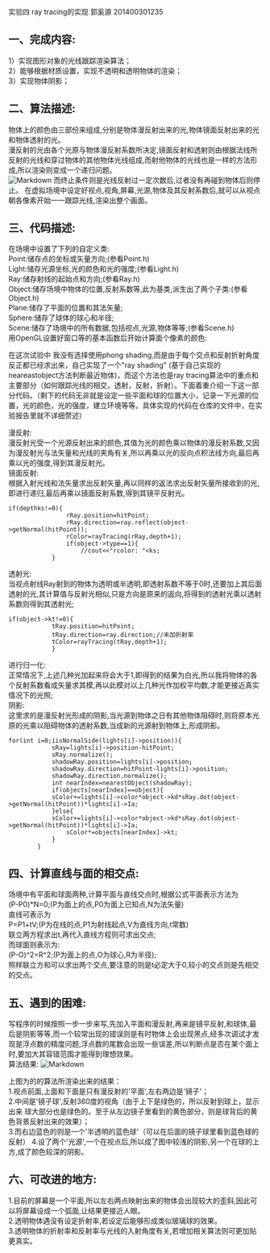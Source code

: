 ﻿实验四 ray tracing的实现
郭奚源 201400301235

## 一、完成内容:
1）实现图形对象的光线跟踪渲染算法；  
2）能够根据材质设置，实现不透明和透明物体的渲染；  
3）实现物体阴影； 
 
## 二、算法描述:
物体上的颜色由三部份来组成,分别是物体漫反射出来的光,物体镜面反射出来的光和物体透射的光。  
漫反射的光由各个光原与物体漫反射系数所决定,镜面反射和透射则由根据法线所反射的光线和穿过物体的其他物体光线组成,而射他物体的光线也是一样的方法形成,所以渲染则变成一个递归问题。  
![Markdown](http://i2.muimg.com/1949/42b7baffc1e6e744.png)
而终止条件则是光线反射过一定次数后,过者没有再碰到物体后则停止。  在虚拟场境中设定好视点,视角,屏幕,光源,物体及其反射系数后,就可以从视点朝各像素开始一一跟踪光线,渲染出整个画面。

## 三、代码描述:
在场境中设置了下列的自定义类:  
Point:储存点的坐标或矢量方向;(参看Point.h)  
Light:储存光源坐标,光的颜色和光的强度;(参看Light.h)  
Ray:储存射线的起始点和方向;(参看Ray.h)  
Object:储存场境中物体的位置,反射系数等,此为基类,派生出了两个子类:(参看Object.h)  
Plane:储存了平面的位置和其法矢量;  
Sphere:储存了球体的球心和半径;  
Scene:储存了场境中的所有数据,包括视点,光源,物体等等;(参看Scene.h)  
用OpenGL设置好窗口等的基本函数后开始计算面个像素的颜色:  

在这次试验中 我没有选择使用phong shading,而是由于每个交点和反射折射角度反正都已经求出来，自己实现了一个"ray shading"
(基于自己实现的neareastobject方法判断最近物体)，而这个方法也是ray tracing算法中的重点和主要部分（如何跟踪光线的相交，透射，反射，折射）。下面着重介绍一下这一部分代码。（剩下的代码无非就是设定一些平面和球的位置大小，记录一下光源的位置，光的颜色，光的强度，建立环境等等。具体实现的代码在仓库的文件中，在实验报告里就不详细赘述）

漫反射:  
漫反射光受一个光源反射出来的颜色,其值为光的颜色乘以物体的漫反射系数,又因为漫反射光与法矢量和光线的夹角有关,所以再乘以光的反向点积法线方向,最后再乘以光的强度,得到其漫反射光。  
镜面反射:  
根据入射光线和法矢量求出反射矢量,再以同样的返法求出反射矢量所接收到的光,即进行递归,最后再乘以镜面反射系数,得到其镜平反射光。  
<pre><code>if(depth<maxDepth){  
			if(object->ks!=0){  
				rRay.position=hitPoint;  
				rRay.direction=ray.reflect(object->getNormal(hitPoint));  
				rColor=rayTracing(rRay,depth+1);  
				if(object->type==1){  
					//cout<<"rcolor: "<<rColor<<endl;  
				}  
				rColor+=rColor*object->ks;  
			}  </code></pre>  

透射光:  
当视点射线Ray射到的物体为透明或半透明,即透射系数不等于0时,还要加上其后面透射的光,其计算值与反射光相似,只是方向是原来的返向,将得到的透射光乘以透射系数则得到其透射光;  
<pre><code>if(object->kt!=0){  
			tRay.position=hitPoint;  
			tRay.direction=ray.direction;//未加折射率  
			tColor=rayTracing(tRay,depth+1);  
			}  </code></pre>  
进行归一化:  
正常情况下,上述几种光加起来将会大于1,即得到的结果为白光,所以我将物体的各个反射系数看成矢量求其模,再以此模对以上几种光作加权平均数,才能更接近真实情况下的光照;  
阴影:  
这里求的是漫反射光形成的阴影,当光源到物体之日有其他物体阻碍时,则将原本光原的光乘以阻碍物体的透射系数,当成新的光源射到物体上,形成阴影。  
<pre><code>for(int i=0;i<lights.size();i++){  
		if(object->isNormalSide(lights[i]->position)){  
			sRay=lights[i]->position-hitPoint;  
			sRay.normalize();  
			shadowRay.position=lights[i]->position;  
			shadowRay.direction=hitPoint-lights[i]->position;  
			shadowRay.direction.normalize();  
			int nearIndex=nearestObject(shadowRay);  
			if(objects[nearIndex]==object){  
			sColor+=lights[i]->color*object->kd*sRay.dot(object->getNormal(hitPoint))*lights[i]->Ia;  
			}else{  
			sColor+=lights[i]->color*object->kd*sRay.dot(object->getNormal(hitPoint))*lights[i]->Ia;  
				sColor*=objects[nearIndex]->kt;  
			}  
		}  </code></pre>  

## 四、计算直线与面的相交点:
场境中有平面和球面两种,计算平面与直线交点时,根据公式平面表示方法为  
(P-P0)*N=0;(P为面上的点,P0为面上已知点,N为法矢量)  
直线可表示为  
P=P1+tV;(P为在线的点,P1为射线起点,V为直线方向,t常数)  
联立两方程求出t,再代入直线方程则可求出交点;  
而球面则表示为:  
(P-O)^2=R^2;(P为面上的点,O为球心,R为半径);  
照样联立方和可以求出两个交点,要注意的则是t必定大于0,较小的交点则是先相交的交点。  

## 五、遇到的困难:
写程序的时候按照一步一步来写,先加入平面和漫反射,再来是镜平反射,和球体,最后是阴影等等,而一个较常出现的错误则是有时物体上会出现黑点,经多次调试才发现是浮点数的精度问题,浮点数的尾数会出现一些误差,所以判断点是否在某个面上时,要加大其容错范围才能得到理想效果。  
算法结果:
![Markdown](http://i2.muimg.com/1949/1dfebd3d9c1761ab.png)  

上图为的的算法所渲染出来的结果：  
1.视点前面,上面和下面是只有漫反射的'平面',左右两边是'镜子'；  
2.中间是'镜子球',反射360度的视角（由于上下是绿色的，所以反射到球上，显示出来 球大部分也是绿色的。至于从左边镜子里看到的黄色部分，则是球背后的黄色背景反射出来的效果）；  
3.而右边蓝色的则是一个'半透明的蓝色球'（可以在后面的镜子球里看到蓝色球的反射）
4.设了两个'光源',一个在视点后,所以成了图中较浅的阴影,另一个在球的上方,成了颜色较深的阴影。  

## 六、可改进的地方:
1.目前的屏幕是一个平面,所以左右两点映射出来的物体会出现较大的歪斜,因此可以将屏幕设成一个弧面,让结果更接近人眼。  
2.透明物体遇没有设定折射率,若设定后能够形成类似玻璃球的效果。  
3.透明物体的折射率和反射率与光线的入射角度有关,若增加相关算法则可更加贴更真实。  